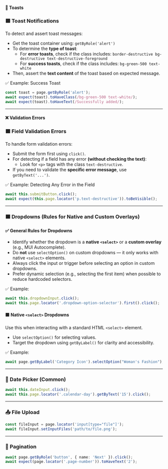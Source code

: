 #### 🚨 **Toasts**

### 🟥 Toast Notifications

To detect and assert toast messages:

- Get the toast container using: `getByRole('alert')`
- To determine the **type of toast**:
  - For **error toasts**, check if the class includes:
    `border-destructive bg-destructive text-destructive-foreground`
  - For **success toasts**, check if the class includes:
    `bg-green-500 text-white`
- Then, assert the **text content** of the toast based on expected message.

✅ Example: Success Toast

```ts
const toast = page.getByRole('alert');
await expect(toast).toHaveClass(/bg-green-500 text-white/);
await expect(toast).toHaveText(/Successfully added/);
```

---

#### ❌ **Validation Errors**

### 🟩 Field Validation Errors

To handle form validation errors:

- Submit the form first using `click()`.
- For detecting if a field has any error **(without checking the text)**:
  - Look for `<p>` tags with the class `text-destructive`.
- If you need to validate the **specific error message**, use `getByText('...')`.

✅ Example: Detecting Any Error in the Field

```ts
await this.submitButton.click();
await expect(this.page.locator('p.text-destructive')).toBeVisible();
```

---

### 🟦 Dropdowns (Rules for Native and Custom Overlays)

#### ✅ General Rules for Dropdowns

- Identify whether the dropdown is a **native `<select>`** or a **custom overlay** (e.g., MUI Autocomplete).
- Do **not** use `selectOption()` on custom dropdowns — it only works with native `<select>` elements.
- Always click the input or trigger before selecting an option in custom dropdowns.
- Prefer dynamic selection (e.g., selecting the first item) when possible to reduce hardcoded selectors.

✅ Example:

```ts
await this.dropdownInput.click();
await this.page.locator('.dropdown-option-selector').first().click();
```

#### 🟩 Native `<select>` Dropdowns

Use this when interacting with a standard HTML `<select>` element.

- Use `selectOption()` for selecting values.
- Target the dropdown using `getByLabel()` for clarity and accessibility.

✅ Example:

```ts
await page.getByLabel('Category Icon').selectOption("Woman's Fashion");
```

---

### 📅 Date Picker (Common)

```ts
await this.dateInput.click();
await this.page.locator('.calendar-day').getByText('15').click();
```

---

### 📤 File Upload

```ts
const fileInput = page.locator('input[type="file"]');
await fileInput.setInputFiles('path/to/file.png');
```

---

### 🔁 Pagination

```ts
await page.getByRole('button', { name: 'Next' }).click();
await expect(page.locator('.page-number')).toHaveText('2');
```
